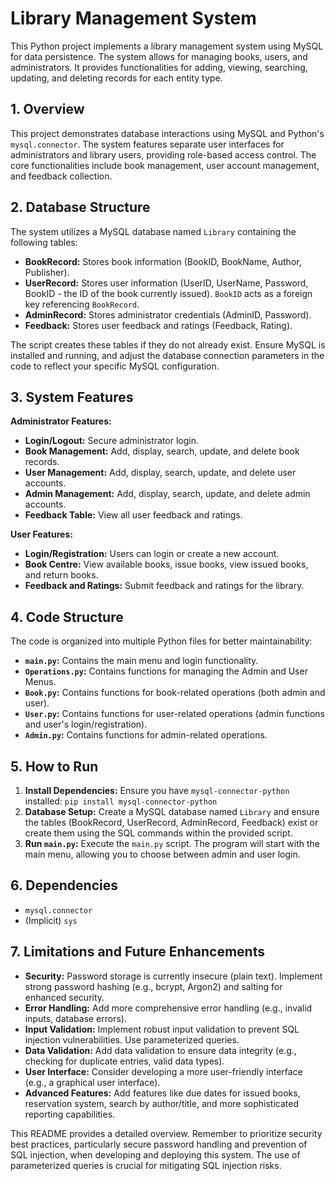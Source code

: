 # Library Management System

This Python project implements a library management system using MySQL for data persistence. The system allows for managing books, users, and administrators.  It provides functionalities for adding, viewing, searching, updating, and deleting records for each entity type.

## 1. Overview

This project demonstrates database interactions using MySQL and Python's `mysql.connector`.  The system features separate user interfaces for administrators and library users, providing role-based access control.  The core functionalities include book management, user account management, and feedback collection.


## 2. Database Structure

The system utilizes a MySQL database named `Library` containing the following tables:

* **BookRecord:** Stores book information (BookID, BookName, Author, Publisher).
* **UserRecord:** Stores user information (UserID, UserName, Password, BookID - the ID of the book currently issued).  `BookID` acts as a foreign key referencing `BookRecord`.
* **AdminRecord:** Stores administrator credentials (AdminID, Password).
* **Feedback:** Stores user feedback and ratings (Feedback, Rating).


The script creates these tables if they do not already exist.  Ensure MySQL is installed and running, and adjust the database connection parameters in the code to reflect your specific MySQL configuration.


## 3. System Features

**Administrator Features:**

* **Login/Logout:** Secure administrator login.
* **Book Management:** Add, display, search, update, and delete book records.
* **User Management:**  Add, display, search, update, and delete user accounts.
* **Admin Management:** Add, display, search, update, and delete admin accounts.
* **Feedback Table:** View all user feedback and ratings.


**User Features:**

* **Login/Registration:** Users can login or create a new account.
* **Book Centre:** View available books, issue books, view issued books, and return books.
* **Feedback and Ratings:** Submit feedback and ratings for the library.


## 4. Code Structure

The code is organized into multiple Python files for better maintainability:

* **`main.py`:** Contains the main menu and login functionality.
* **`Operations.py`:** Contains functions for managing the Admin and User Menus.
* **`Book.py`:** Contains functions for book-related operations (both admin and user).
* **`User.py`:** Contains functions for user-related operations (admin functions and user's login/registration).
* **`Admin.py`:** Contains functions for admin-related operations.


## 5. How to Run

1. **Install Dependencies:**  Ensure you have `mysql-connector-python` installed: `pip install mysql-connector-python`
2. **Database Setup:** Create a MySQL database named `Library` and ensure the tables (BookRecord, UserRecord, AdminRecord, Feedback) exist or create them using the SQL commands within the provided script.
3. **Run `main.py`:** Execute the `main.py` script. The program will start with the main menu, allowing you to choose between admin and user login.

## 6. Dependencies

* `mysql.connector`
* (Implicit) `sys`


## 7.  Limitations and Future Enhancements

* **Security:** Password storage is currently insecure (plain text).  Implement strong password hashing (e.g., bcrypt, Argon2) and salting for enhanced security.
* **Error Handling:** Add more comprehensive error handling (e.g., invalid inputs, database errors).
* **Input Validation:** Implement robust input validation to prevent SQL injection vulnerabilities.  Use parameterized queries.
* **Data Validation:** Add data validation to ensure data integrity (e.g., checking for duplicate entries, valid data types).
* **User Interface:** Consider developing a more user-friendly interface (e.g., a graphical user interface).
* **Advanced Features:** Add features like due dates for issued books, reservation system, search by author/title, and more sophisticated reporting capabilities.


This README provides a detailed overview. Remember to prioritize security best practices, particularly secure password handling and prevention of SQL injection, when developing and deploying this system.  The use of parameterized queries is crucial for mitigating SQL injection risks.
